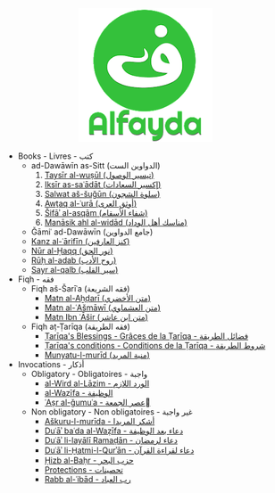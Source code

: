 <div style="text-align: center">

![alfayda](/android-chrome-512x512.png)
</div>

- Books - Livres - كتب
    - ad-Dawāwīn as-Sitt (الدواوين الست)
        1. [Taysīr al-wuṣūl (تيسير الوصول)](/kutub/Diwan1.md)
        2. [Iksīr as-saʿādāt (إكسير السعادات)](/kutub/Diwan2.md)
        3. [Salwat aš-šuǧūn (سلوة الشجون)](/kutub/Diwan3.md)
        4. [Awṯaq al-ʿurā (أوثق العرى)](/kutub/Diwan4.md)
        5. [Šifāʾ al-asqām (شفاء الأسقام)](/kutub/Diwan5.md)
        6. [Manāsik ahl al-widād (مناسك أهل الوداد)](/kutub/Diwan6.md)
    - Ǧāmiʿ ad-Dawāwīn (جامع الدواوين)
    - [Kanz al-ʿārifīn (كنز العارفين)](/kutub/Kanz.md)
    - [Nūr al-Ḥaqq (نور الحق)](/kutub/Nur.md)
    - [Rūḥ al-adab (روح الأدب)](/kutub/ruhaladab.md)
    - [Sayr al-qalb (سير القلب)](/kutub/Sayr.md)
- Fiqh - فقه
    - Fiqh aš-Šarīʿa (فقه الشريعة)
        - [Matn al-Aẖḍarī (متن الأخضري)](/fiqh/Akhdari/Akhdari.md)
        - [Matn al-ʿAšmāwī (متن العشماوي)](/fiqh/Ashmawi/Ashmawi.md)
        - [Matn Ibn ʿĀšir (متن ابن عاشر)](/fiqh/Ibnashir/Ibnashir.md)
    - Fiqh aṭ-Ṭarīqa (فقه الطريقة)
        - [Ṭarīqa's Blessings - Grâces de la Ṭarīqa - فضائل الطريقة](/fiqh/BlessingsoftheTariqa.md)
        - [Ṭarīqa's conditions - Conditions de la Ṭarīqa - شروط الطريقة](/fiqh/TheConditionsOfTheTariqa.md)
        - [Munyatu-l-murīd (منية المريد)](/fiqh/Munya/Munya.md)
- Invocations - أذكار
    - Obligatory - Obligatoires - واجبة
        - [al-Wird al-Lāzim - الورد اللازم](/adhkar/TheDailyIndividualLitany.md)
        - [al-Waẓīfa - الوظيفة](/adhkar/TheDailyCollectiveLitany.md)
        - [ʿAṣr al-ǧumuʿa - عصر الجمعة](/adhkar/TheWeeklyLitany.md)
    - Non obligatory - Non obligatoires - غير واجبة
        - [Aškuru-l-murīda - أشكر المريدا](/adhkar/Ashkurulmurida.md)
        - [Duʿāʾ baʿda al-Waẓīfa - دعاء بعد الوظيفة](/adhkar/DuaAfterWazifa.md)
        - [Duʿāʾ li-layālī Ramaḍān - دعاء لرمضان](/adhkar/DuaRamadan.md)
        - [Duʿāʾ li-H̱atmi-l-Qurʾān - دعاء لقراءة القرآن](/adhkar/DuaQuran.md)
        - [Ḥizb al-Baḥr - حزب البحر](/adhkar/Hizbalbahr.md)
        - [Protections - تحصينات](/adhkar/Protections.md)
        - [Rabb al-ʿibād - رب العباد](/adhkar/Rabbalibad.md)
